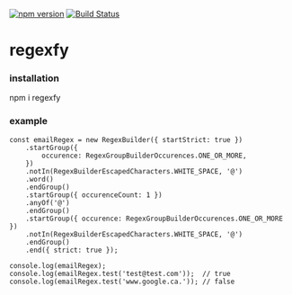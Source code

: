 [![npm version](https://badge.fury.io/js/regexfy.svg)](https://badge.fury.io/js/regexfy)
[![Build Status](https://travis-ci.com/guignol1981/regexfy.svg?branch=master)](https://travis-ci.com/guignol1981/regexfy)

# regexfy

### installation

npm i regexfy


### example

```
const emailRegex = new RegexBuilder({ startStrict: true })
    .startGroup({
        occurence: RegexGroupBuilderOccurences.ONE_OR_MORE,
    })
    .notIn(RegexBuilderEscapedCharacters.WHITE_SPACE, '@')
    .word()
    .endGroup()
    .startGroup({ occurenceCount: 1 })
    .anyOf('@')
    .endGroup()
    .startGroup({ occurence: RegexGroupBuilderOccurences.ONE_OR_MORE })
    .notIn(RegexBuilderEscapedCharacters.WHITE_SPACE, '@')
    .endGroup()
    .end({ strict: true });

console.log(emailRegex);
console.log(emailRegex.test('test@test.com'));  // true
console.log(emailRegex.test('www.google.ca.')); // false

```
